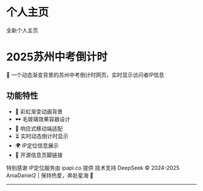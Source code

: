 # 个人主页
 全新个人主页

# 2025苏州中考倒计时

🌈 一个动态渐变背景的苏州中考倒计时网页，实时显示访问者IP信息

## 功能特性

- 🌈 彩虹渐变动画背景
- 🕶️ 毛玻璃效果容器设计
- 📱 响应式移动端适配
- ⏳ 实时动态倒计时显示
- 🌍 IP定位信息展示
- 🔗 开源信息页脚链接

特别感谢
IP定位服务由 ipapi.co 提供
技术支持 DeepSeek
© 2024-2025 AniaDaniel2 | 保持热爱，奔赴星海 🚀


---
